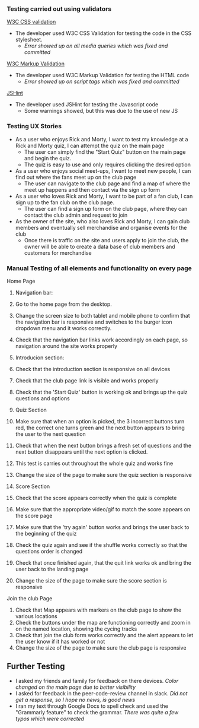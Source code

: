 ### Testing carried out using validators

[W3C CSS validation](https://jigsaw.w3.org/css-validator/)
  * The developer used W3C CSS Validation for testing the code in the CSS stylesheet.
    *  *Error showed up on all media queries which was fixed and committed*
  
[W3C Markup Validation](https://validator.w3.org/)
  * The developer used W3C Markup Validation for testing the HTML code
    * *Error showed up on script tags which was fixed and committed*

[JSHint](https://jshint.com/)
* The developer used JSHint for testing the Javascript code
  * Some warnings showed, but this was due to the use of new JS
  

### Testing UX Stories

* As a user who enjoys Rick and Morty, I want to test my knowledge at a Rick and Morty quiz, I can attempt the quiz on the main page
  * The user can simply find the "Start Quiz" button on the main page and begin the quiz.
  * The quiz is easy to use and only requires clicking the desired option
* As a user who enjoys social meet-ups, I want to meet new people, I can find out where the fans meet up on the club page
  * The user can navigate to the club page and find a map of where the meet up happens and then contact via the sign up form
* As a user who loves Rick and Morty, I want to be part of a fan club, I can sign up to the fan club on the club page.
  * The user can find a sign up form on the club page, where they can contact the club admin and request to join
* As the owner of the site, who also loves Rick and Morty, I can gain club members and eventually sell merchandise and organise events for the club
  * Once there is traffic on the site and users apply to join the club, the owner will be able to create a data base of club members and customers for merchandise

### Manual Testing of all elements and functionality on every page

Home Page

1. Navigation bar:
  1. Go to the home page from the desktop.
  2. Change the screen size to both tablet and mobile phone to confirm that the navigation bar is responsive and switches to the burger icon dropdown menu and it works correctly.
  3. Check that the navigation bar links work accordingly on each page, so navigation around the site works properly

2. Introducion section:
  1. Check that the introduction section is responsive on all devices
  2. Check that the club page link is visible and works properly
  3. Check that the 'Start Quiz' button is working ok and brings up the quiz questions and options

3. Quiz Section
  1. Make sure that when an option is picked, the 3 incorrect buttons turn red, the correct one turns green and the next button appears to bring the user to the next question
  2. Check that when the next button brings a fresh set of questions and the next button disappears until the next option is clicked.
  3. This test is carries out throughout the whole quiz and works fine
  4. Change the size of the page to make sure the quiz section is responsive

4. Score Section
  1. Check that the score appears correctly when the quiz is complete
  2. Make sure that the appropriate video/gif to match the score appears on the score page
  3. Make sure that the 'try again' button works and brings the user back to the beginning of the quiz
  4. Check the quiz again and see if the shuffle works correctly so that the questions order is changed
  5. Check that once finished again, that the quit link works ok and bring the user back to the landing page
  6. Change the size of the page to make sure the score section is responsive

Join the club Page
1.  Check that Map appears with markers on the club page to show the various locations
2.  Check the buttons under the map are functioning correctly and zoom in on the named location, showing the cycing tracks
3.  Check that join the club form works correctly and the alert appears to let the user know if it has worked or not
4.  Change the size of the page to make sure the club page is responsive

## Further Testing

* I asked my friends and family for feedback on there devices. *Color changed on the main page due to better visibility*
* I asked for feedback in the peer-code-review channel in slack. *Did not get a response, so I hope no news, is good news*
* I ran my text through Google Docs to spell check and used the "Grammarly feature" to check the grammar. *There was quite a few typos which were corrected*
